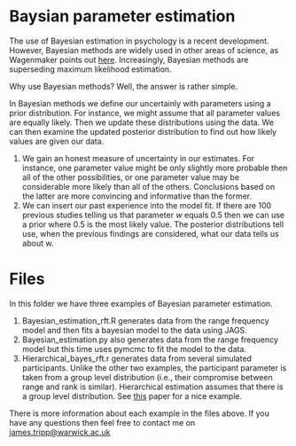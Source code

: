 # Baysian parameter estimation

The use of Bayesian estimation in psychology is a recent development.
However, Bayesian methods are widely used in other areas of science, as
Wagenmaker points out [here](http://www.ejwagenmakers.com/papers.html). Increasingly, Bayesian
methods are superseding maximum likelihood estimation.

Why use Bayesian methods? Well, the answer is rather simple.

In Bayesian methods we define our uncertainly with parameters using a
prior distribution. For instance, we might assume that all parameter
values are equally likely. Then we update these distributions using the
data. We can then examine the updated posterior distribution to find out
how likely values are given our data.

1. We gain an honest measure of uncertainty in our estimates. For instance, one parameter value might be only slightly more probable then all of the other possibilities, or one parameter value may be considerable more likely than all of the others. Conclusions based on the latter are more convincing and informative than the former.
2. We can insert our past experience into the model fit. If there are 100 previous studies telling us that parameter *w* equals 0.5 then we can use a prior where 0.5 is the most likely value. The posterior distributions tell use, when the previous findings are considered, what our data tells us about w.

# Files

In this folder we have three examples of Bayesian parameter estimation.

1. Bayesian_estimation_rft.R generates data from the range frequency model and then fits a bayesian model to the data using JAGS.
2. Bayesian_estimation.py also generates data from the range frequency model but this time uses pymcmc to fit the model to the data.
3. Hierarchical_bayes_rft.r generates data from several simulated participants. Unlike the other two examples, the participant parameter is taken from a group level distribution (i.e., their compromise between range and rank is similar). Hierarchical estimation assumes that there is a group level distribution. See [this](http://www.ejwagenmakers.com/2011/NilssonEtAl2011.pdf) paper for a nice example.  

There is more information about each example in the files above. If you have any questions then feel free to contact me on james.tripp@warwick.ac.uk
